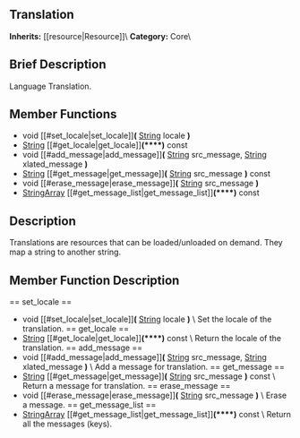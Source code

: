 ##  Translation  
**Inherits:** [[resource|Resource]]\\
**Category:** Core\\
##  Brief Description  
Language Translation.
##  Member Functions 
  * void [[#set_locale|set_locale]]**(** [String](class_string) locale **)**
  * [String](class_string) [[#get_locale|get_locale]]**(****)** const
  * void [[#add_message|add_message]]**(** [String](class_string) src_message, [String](class_string) xlated_message **)**
  * [String](class_string) [[#get_message|get_message]]**(** [String](class_string) src_message **)** const
  * void [[#erase_message|erase_message]]**(** [String](class_string) src_message **)**
  * [StringArray](class_stringarray) [[#get_message_list|get_message_list]]**(****)** const
##  Description  
Translations are resources that can be loaded/unloaded on demand. They map a string to another string.
##  Member Function Description  
==  set_locale  ==
  * void [[#set_locale|set_locale]]**(** [String](class_string) locale **)**
\\
Set the locale of the translation.
==  get_locale  ==
  * [String](class_string) [[#get_locale|get_locale]]**(****)** const
\\
Return the locale of the translation.
==  add_message  ==
  * void [[#add_message|add_message]]**(** [String](class_string) src_message, [String](class_string) xlated_message **)**
\\
Add a message for translation.
==  get_message  ==
  * [String](class_string) [[#get_message|get_message]]**(** [String](class_string) src_message **)** const
\\
Return a message for translation.
==  erase_message  ==
  * void [[#erase_message|erase_message]]**(** [String](class_string) src_message **)**
\\
Erase a message.
==  get_message_list  ==
  * [StringArray](class_stringarray) [[#get_message_list|get_message_list]]**(****)** const
\\
Return all the messages (keys).
